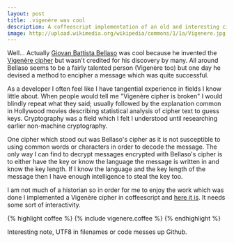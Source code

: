 ```yaml
---
layout: post
title: .vigenère was cool
description: A coffeescript implementation of an old and interesting cipher.
image: http://upload.wikimedia.org/wikipedia/commons/1/1a/Vigenere.jpg
---
```


Well... Actually [Giovan Battista Bellaso](http://en.wikipedia.org/wiki/Giovan_Battista_Bellaso) was cool because he invented the [Vigenère cipher](http://en.wikipedia.org/wiki/Vigen%C3%A8re_cipher) but wasn't credited for his discovery by many. All around Bellaso seems to be a fairly talented person (Vigenère too) but one day he devised a method to encipher a message which was quite successful.

As a developer I often feel like I have tangential experience in fields I know little about. When people would tell me "Vigenère cipher is broken" I would blindly repeat what they said; usually followed by the explanation common in Hollywood movies describing statistical analysis of cipher text to guess keys. Cryptography was a field which I felt I understood until researching earlier non-machine cryptography.

One cipher which stood out was Bellaso's cipher as it is not susceptible to using common words or characters in order to decode the message. The only way I can find to decrypt messages encrypted with Bellaso's cipher is to either have the key or know the language the message is written in and know the key length. If I know the language and the key length of the message then I have enough intelligence to steal the key too.

I am not much of a historian so in order for me to enjoy the work which was done I implemented a Vigenère cipher in coffeescript and [here it is](https://github.com/eerwitt/Vigenere/blob/master/vigen%C3%A8re.coffee). It needs some sort of interactivity.

{% highlight coffee %}
  {% include vigenere.coffee %}
{% endhighlight %}

Interesting note, UTF8 in filenames or code messes up Github.
